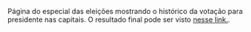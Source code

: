 Página do especial das eleições mostrando o histórico da votação para presidente nas capitais. O resultado final pode ser visto [nesse link.](https://www.nexojornal.com.br/grafico/2022/10/30/O-hist%C3%B3rico-da-vota%C3%A7%C3%A3o-para-presidente-nos-estados-desde-1989). 
